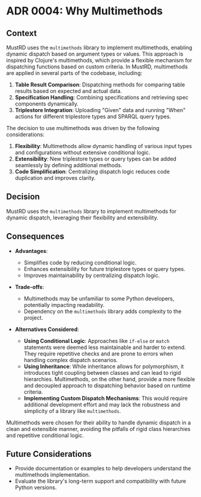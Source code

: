 # ADR 0004: Why Multimethods

## Context
MustRD uses the `multimethods` library to implement multimethods, enabling dynamic dispatch based on argument types or values. This approach is inspired by Clojure's multimethods, which provide a flexible mechanism for dispatching functions based on custom criteria. In MustRD, multimethods are applied in several parts of the codebase, including:

1. **Table Result Comparison**: Dispatching methods for comparing table results based on expected and actual data.
2. **Specification Handling**: Combining specifications and retrieving spec components dynamically.
3. **Triplestore Integration**: Uploading "Given" data and running "When" actions for different triplestore types and SPARQL query types.

The decision to use multimethods was driven by the following considerations:

1. **Flexibility**: Multimethods allow dynamic handling of various input types and configurations without extensive conditional logic.
2. **Extensibility**: New triplestore types or query types can be added seamlessly by defining additional methods.
3. **Code Simplification**: Centralizing dispatch logic reduces code duplication and improves clarity.

## Decision
MustRD uses the `multimethods` library to implement multimethods for dynamic dispatch, leveraging their flexibility and extensibility.

## Consequences
- **Advantages**:
  - Simplifies code by reducing conditional logic.
  - Enhances extensibility for future triplestore types or query types.
  - Improves maintainability by centralizing dispatch logic.

- **Trade-offs**:
  - Multimethods may be unfamiliar to some Python developers, potentially impacting readability.
  - Dependency on the `multimethods` library adds complexity to the project.

- **Alternatives Considered**:
  - **Using Conditional Logic**: Approaches like `if-else` or `match` statements were deemed less maintainable and harder to extend. They require repetitive checks and are prone to errors when handling complex dispatch scenarios.
  - **Using Inheritance**: While inheritance allows for polymorphism, it introduces tight coupling between classes and can lead to rigid hierarchies. Multimethods, on the other hand, provide a more flexible and decoupled approach to dispatching behavior based on runtime criteria.
  - **Implementing Custom Dispatch Mechanisms**: This would require additional development effort and may lack the robustness and simplicity of a library like `multimethods`.

Multimethods were chosen for their ability to handle dynamic dispatch in a clean and extensible manner, avoiding the pitfalls of rigid class hierarchies and repetitive conditional logic.

## Future Considerations
- Provide documentation or examples to help developers understand the multimethods implementation.
- Evaluate the library's long-term support and compatibility with future Python versions.
